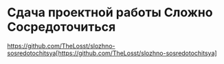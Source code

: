 # Сдача проектной работы Сложно Сосредоточиться
https://github.com/TheLosst/slozhno-sosredotochitsya[https://github.com/TheLosst/slozhno-sosredotochitsya]
